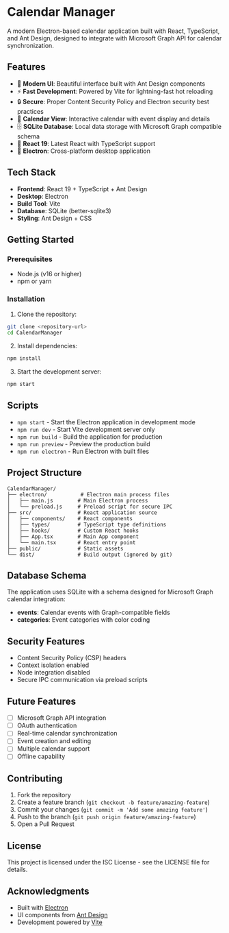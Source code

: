 # Calendar Manager

A modern Electron-based calendar application built with React, TypeScript, and Ant Design, designed to integrate with Microsoft Graph API for calendar synchronization.

## Features

- 🎨 **Modern UI**: Beautiful interface built with Ant Design components
- ⚡ **Fast Development**: Powered by Vite for lightning-fast hot reloading
- 🔒 **Secure**: Proper Content Security Policy and Electron security best practices
- 📅 **Calendar View**: Interactive calendar with event display and details
- 🗄️ **SQLite Database**: Local data storage with Microsoft Graph compatible schema
- 🔄 **React 19**: Latest React with TypeScript support
- 🚀 **Electron**: Cross-platform desktop application

## Tech Stack

- **Frontend**: React 19 + TypeScript + Ant Design
- **Desktop**: Electron
- **Build Tool**: Vite
- **Database**: SQLite (better-sqlite3)
- **Styling**: Ant Design + CSS

## Getting Started

### Prerequisites

- Node.js (v16 or higher)
- npm or yarn

### Installation

1. Clone the repository:
```bash
git clone <repository-url>
cd CalendarManager
```

2. Install dependencies:
```bash
npm install
```

3. Start the development server:
```bash
npm start
```

## Scripts

- `npm start` - Start the Electron application in development mode
- `npm run dev` - Start Vite development server only
- `npm run build` - Build the application for production
- `npm run preview` - Preview the production build
- `npm run electron` - Run Electron with built files

## Project Structure

```
CalendarManager/
├── electron/           # Electron main process files
│   ├── main.js        # Main Electron process
│   └── preload.js     # Preload script for secure IPC
├── src/               # React application source
│   ├── components/    # React components
│   ├── types/         # TypeScript type definitions
│   ├── hooks/         # Custom React hooks
│   ├── App.tsx        # Main App component
│   └── main.tsx       # React entry point
├── public/            # Static assets
└── dist/              # Build output (ignored by git)
```

## Database Schema

The application uses SQLite with a schema designed for Microsoft Graph calendar integration:

- **events**: Calendar events with Graph-compatible fields
- **categories**: Event categories with color coding

## Security Features

- Content Security Policy (CSP) headers
- Context isolation enabled
- Node integration disabled
- Secure IPC communication via preload scripts

## Future Features

- [ ] Microsoft Graph API integration
- [ ] OAuth authentication
- [ ] Real-time calendar synchronization
- [ ] Event creation and editing
- [ ] Multiple calendar support
- [ ] Offline capability

## Contributing

1. Fork the repository
2. Create a feature branch (`git checkout -b feature/amazing-feature`)
3. Commit your changes (`git commit -m 'Add some amazing feature'`)
4. Push to the branch (`git push origin feature/amazing-feature`)
5. Open a Pull Request

## License

This project is licensed under the ISC License - see the LICENSE file for details.

## Acknowledgments

- Built with [Electron](https://electronjs.org/)
- UI components from [Ant Design](https://ant.design/)
- Development powered by [Vite](https://vitejs.dev/)
